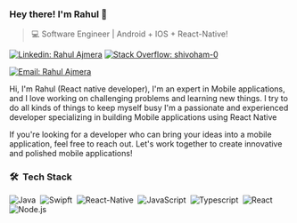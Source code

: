 ### Hey there! I'm Rahul 👋
>  💻 Software Engineer | Android + IOS + React-Native!

[![Linkedin: Rahul Ajmera](https://img.shields.io/badge/-Rahul%20Ajmera-blue?&logo=Linkedin&logoColor=white)](https://www.linkedin.com/in/rahul-ajmera-41a383191/)
[![Stack Overflow: shivoham-0](https://img.shields.io/badge/-Stack%20Overflow-222222?logo=stack-overflow&link=https://stackoverflow.com/users/story/6241000)](https://stackoverflow.com/users/11762907/shivoham-0)

[![Email: Rahul Ajmera](https://img.shields.io/badge/-Rahul%20Ajmera-red?&logo=Gmail&logoColor=white)](https://www.linkedin.com/in/rahul-ajmera-41a383191/](https://mail.google.com/mail/u/0/#inbox?compose=CllgCJfmrNsbQpgGtWQxjhZrxpdjjBnNnBqFNCsrpWSLHhlZjkJfgglpDvWPNqwClNTfxkFkLZg))


Hi, I'm Rahul (React native developer), I'm an expert in Mobile applications, and I love working on challenging problems and learning new things. I try to do all kinds of things to keep myself busy I'm a passionate and experienced developer specializing in building Mobile applications using React Native

If you're looking for a developer who can bring your ideas into a mobile application, feel free to reach out. Let's work together to create innovative and polished mobile applications!

### 🛠 &nbsp;Tech Stack

![Java](https://img.shields.io/badge/-Java-05122A?style=flat&logo=android)&nbsp;
![Swipft](https://img.shields.io/badge/-Swift-05122A?style=flat&logo=Swift)&nbsp;
![React-Native](https://img.shields.io/badge/-ReactNative-05122A?style=flat&logo=react)&nbsp;
![JavaScript](https://img.shields.io/badge/-JavaScript-05122A?style=flat&logo=javascript)&nbsp;
![Typescript](https://img.shields.io/badge/-Typescript-05122A?style=flat&logo=typescript)&nbsp;
![React](https://img.shields.io/badge/-React-05122A?style=flat&logo=react)&nbsp;
![Node.js](https://img.shields.io/badge/-Node.js-05122A?style=flat&logo=node.js)&nbsp;
